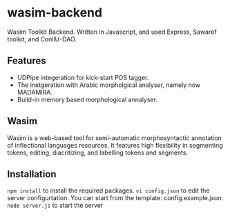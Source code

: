 # wasim-backend
Wasim Toolkit Backend. Written in Javascript, and used Express, Sawaref toolkit, and ConllU-DAO. 

## Features
- UDPipe integeration for kick-start POS tagger. 
- The inetgeration with Arabic morpholgical analyser, namely now MADAMIRA. 
- Build-in memory based morphological annalyser.

## Wasim
Wasim is a web-based tool for semi-automatic morphosyntactic annotation of inflectional languages resources. It features high flexibility in segmenting tokens, editing, diacritizing, and labelling tokens and segments.

## Installation
`npm install` to install the required packages.
`vi config.json` to edit the server configurtation. You can start from the template: config.example.json.
`node server.js` to start the server
